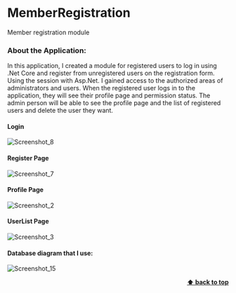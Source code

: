 # MemberRegistration

Member registration module

### About the Application:
In this application, I created a module for registered users to log in using .Net Core and register from unregistered users on the registration form. Using the session with Asp.Net.
I gained access to the authorized areas of administrators and users. When the registered user logs in to the application, they will see their profile page and permission status.
The admin person will be able to see the profile page and the list of registered users and delete the user they want.

#### Login
![Screenshot_8](https://user-images.githubusercontent.com/55401914/82691142-1fa92f00-9c66-11ea-826d-ce41dece0880.png)
#### Register Page
![Screenshot_7](https://user-images.githubusercontent.com/55401914/82691195-318ad200-9c66-11ea-9983-08c51a6a58fb.png)
#### Profile Page
![Screenshot_2](https://user-images.githubusercontent.com/55401914/82690785-8712af00-9c65-11ea-9aac-df2d037bd68f.png)
#### UserList Page
![Screenshot_3](https://user-images.githubusercontent.com/55401914/82690858-a6a9d780-9c65-11ea-8c74-386c4bebea09.png)
#### Database diagram that I use:
![Screenshot_15](https://user-images.githubusercontent.com/55401914/82691237-40718480-9c66-11ea-9504-9b0bb2003657.png) <p align="right">
**[⬆ back to top](#memberregistration)**
</p>    
